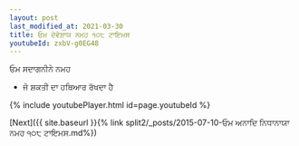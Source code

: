 ```yaml
---
layout: post
last_modified_at: 2021-03-30
title: ਓਮ ਦੇਵੇਸ਼ਾਯ ਨਮਹ ੧੦੮ ਟਾਇਮਸ
youtubeId: zxbV-g0EG48
---
```

 
 
 ਓਮ ਸਦਾਗਨੀਨੇ ਨਮਹ  
 
 -  ਜੋ ਸ਼ਕਤੀ ਦਾ ਹਥਿਆਰ ਰੱਖਦਾ ਹੈ 
 
  
 
  
 
 
 
 
 
 


{% include youtubePlayer.html id=page.youtubeId %}
 
[Next]({{ site.baseurl }}{% link  split2/_posts/2015-07-10-ਓਮ ਅਨਾਦਿ ਨਿਧਾਨਾਯਾ ਨਮਹ  ੧੦੮ ਟਾਇਮਸ.md%})
 
